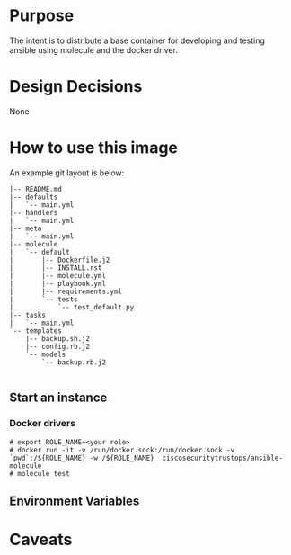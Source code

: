 # Purpose

The intent is to distribute a base container for developing and testing ansible using molecule and the docker driver.

# Design Decisions

None

# How to use this image

An example git layout is below:

```
|-- README.md
|-- defaults
|   `-- main.yml
|-- handlers
|   `-- main.yml
|-- meta
|   `-- main.yml
|-- molecule
|   `-- default
|       |-- Dockerfile.j2
|       |-- INSTALL.rst
|       |-- molecule.yml
|       |-- playbook.yml
|       |-- requirements.yml
|       `-- tests
|           `-- test_default.py
|-- tasks
|   `-- main.yml
`-- templates
    |-- backup.sh.j2
    |-- config.rb.j2
    `-- models
        `-- backup.rb.j2


```

## Start an instance

### Docker drivers

```console
# export ROLE_NAME=<your role>
# docker run -it -v /run/docker.sock:/run/docker.sock -v `pwd`:/${ROLE_NAME} -w /${ROLE_NAME}  ciscosecuritytrustops/ansible-molecule
# molecule test
```

## Environment Variables



# Caveats
